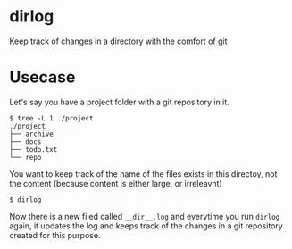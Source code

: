 # dirlog
Keep track of changes in a directory with the comfort of git

# Usecase
Let's say you have a project folder with a git repository in it.
```
$ tree -L 1 ./project
./project
├── archive
├── docs
├── todo.txt
└── repo
```
You want to keep track of the name of the files exists in this directoy, not the content (because content is either large, or irreleavnt)

```
$ dirlog
```
Now there is a new filed called `__dir__.log` and everytime you run `dirlog` again, it updates the log and keeps track of the changes in a git repository created for this purpose.
